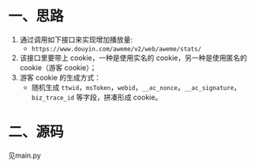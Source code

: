 # 一、思路

1. 通过调用如下接口来实现增加播放量:
   - `https://www.douyin.com/aweme/v2/web/aweme/stats/`
2. 该接口里要带上 cookie，一种是使用实名的 cookie，另一种是使用匿名的 cookie（游客 cookie）；
3. 游客 cookie 的生成方式：
   - 随机生成 `ttwid`，`msToken`，`webid`，`__ac_nonce`，`__ac_signature`，`biz_trace_id` 等字段，拼凑形成 cookie。

# 二、源码
见main.py
